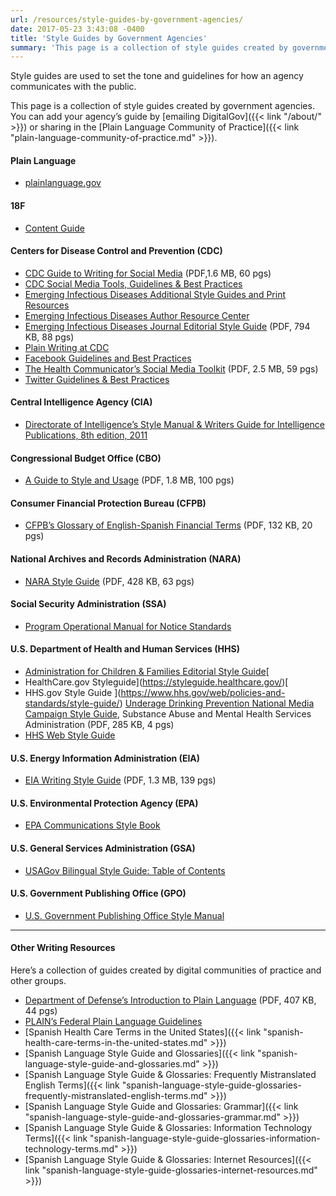 ```yaml
---
url: /resources/style-guides-by-government-agencies/
date: 2017-05-23 3:43:08 -0400
title: 'Style Guides by Government Agencies'
summary: 'This page is a collection of style guides created by government agencies.'
---
```


Style guides are used to set the tone and guidelines for how an agency communicates with the public.

This page is a collection of style guides created by government agencies.  You can add your agency&#8217;s guide by [emailing DigitalGov]({{< link "/about/" >}}) or sharing in the [Plain Language Community of Practice]({{< link "plain-language-community-of-practice.md" >}}).

#### Plain Language

- [plainlanguage.gov](https://plainlanguage.gov/)

#### 18F

- [Content Guide](https://content-guide.18f.gov/)

#### Centers for Disease Control and Prevention (CDC)

- [CDC Guide to Writing for Social Media](https://www.cdc.gov/socialmedia/tools/guidelines/guideforwriting.html) (PDF,1.6 MB, 60 pgs)
- [CDC Social Media Tools, Guidelines & Best Practices](https://www.cdc.gov/socialmedia/tools/guidelines/)
- [Emerging Infectious Diseases Additional Style Guides and Print Resources](https://wwwnc.cdc.gov/eid/page/additional-style-guides-and-print-resources)
- [Emerging Infectious Diseases Author Resource Center](https://wwwnc.cdc.gov/eid/page/author-resource-center)
- [Emerging Infectious Diseases Journal Editorial Style Guide](https://wwwnc.cdc.gov/eid/pdfs/StyleGuide.pdf) (PDF, 794 KB, 88 pgs)
- [Plain Writing at CDC](https://www.cdc.gov/other/plainwriting.html)
- [Facebook Guidelines and Best Practices](https://www.cdc.gov/socialmedia/tools/guidelines/facebook-guidelines.html)
- [The Health Communicator’s Social Media Toolkit](https://www.cdc.gov/socialmedia/tools/guidelines/socialmediatoolkit.html) (PDF, 2.5 MB, 59 pgs)
- [Twitter Guidelines & Best Practices](https://www.cdc.gov/socialmedia/tools/guidelines/twitter.html)

#### Central Intelligence Agency (CIA)

- [Directorate of Intelligence’s Style Manual & Writers Guide for Intelligence Publications, 8th edition, 2011](https://www.scribd.com/doc/233259974/Directorate-of-Intelligence-Style-Manual-Writers-Guide-for-Intelligence-Publications-Eighth-Edition-2011)

#### Congressional Budget Office (CBO)

- [A Guide to Style and Usage](http://www.cbo.gov/sites/default/files/cbofiles/attachments/44975-StyleGuide.pdf) (PDF, 1.8 MB, 100 pgs)

#### Consumer Financial Protection Bureau (CFPB)

- [CFPB&#8217;s Glossary of English-Spanish Financial Terms](https://s3.amazonaws.com/files.consumerfinance.gov/f/201510_cfpb_spanish-style-guide-glossary.pdf) (PDF, 132 KB, 20 pgs)

#### National Archives and Records Administration (NARA)

- [NARA Style Guide](https://www.archives.gov/files/open/plain-writing/style-guide.pdf) (PDF, 428 KB, 63 pgs)

#### Social Security Administration (SSA)

- [Program Operational Manual for Notice Standards](https://secure.ssa.gov/apps10/poms.nsf/lnx/0900610000)

#### U.S. Department of Health and Human Services (HHS)

- [Administration for Children & Families Editorial Style Guide](https://www.acf.hhs.gov/digital-toolbox/content/editorial-style-guide)[
- HealthCare.gov Styleguide](https://styleguide.healthcare.gov/)[
- HHS.gov Style Guide
  ](https://www.hhs.gov/web/policies-and-standards/style-guide/) [Underage Drinking Prevention National Media Campaign Style Guide](https://www.samhsa.gov/sites/default/files/uad_campaign_style_guide.pdf), Substance Abuse and Mental Health Services Administration (PDF, 285 KB, 4 pgs)
- [HHS Web Style Guide](https://www.hhs.gov/web/policies-and-standards/web-style-guide/)


#### U.S. Energy Information Administration (EIA)

- [EIA Writing Style Guide](https://www.eia.gov/about/eiawritingstyleguide.pdf) (PDF, 1.3 MB, 139 pgs)

#### U.S. Environmental Protection Agency (EPA)

- [EPA Communications Style Book](https://www.epa.gov/stylebook)

#### U.S. General Services Administration (GSA)

- [USAGov Bilingual Style Guide: Table of Contents](https://www.usa.gov/style-guide/table-of-contents)

#### U.S. Government Publishing Office (GPO)

- [U.S. Government Publishing Office Style Manual](https://www.gpo.gov/fdsys/search/pagedetails.action?collectionCode=GPO&granuleId=&packageId=GPO-STYLEMANUAL-2016)

* * *

#### Other Writing Resources

Here&#8217;s a collection of guides created by digital communities of practice and other groups.

- [Department of Defense&#8217;s Introduction to Plain Language](http://www.dtic.mil/whs/directives/plainlanguage/PlainLanguageCourse.pdf) (PDF, 407 KB, 44 pgs)
- [PLAIN&#8217;s Federal Plain Language Guidelines](http://www.plainlanguage.gov/howto/guidelines/FederalPLGuidelines/index.cfm?CFID=838730&CFTOKEN=f64d36ad05e03d58-ED6E6827-0361-55F8-E6207170C554B1DF&jsessionid=A3A593B93EAEE361431FC8D8B4799DF0.chh)
- [Spanish Health Care Terms in the United States]({{< link "spanish-health-care-terms-in-the-united-states.md" >}})
- [Spanish Language Style Guide and Glossaries]({{< link "spanish-language-style-guide-and-glossaries.md" >}})
- [Spanish Language Style Guide & Glossaries: Frequently Mistranslated English Terms]({{< link "spanish-language-style-guide-glossaries-frequently-mistranslated-english-terms.md" >}})
- [Spanish Language Style Guide and Glossaries: Grammar]({{< link "spanish-language-style-guide-and-glossaries-grammar.md" >}})
- [Spanish Language Style Guide & Glossaries: Information Technology Terms]({{< link "spanish-language-style-guide-glossaries-information-technology-terms.md" >}})
- [Spanish Language Style Guide & Glossaries: Internet Resources]({{< link "spanish-language-style-guide-glossaries-internet-resources.md" >}})
